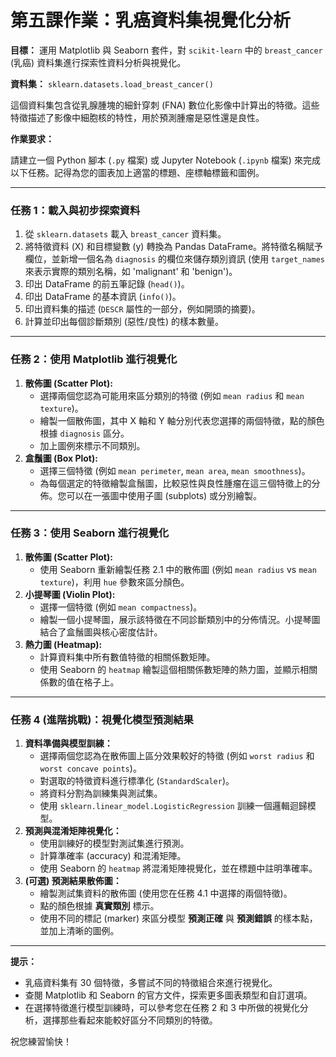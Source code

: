 # 第五課作業：乳癌資料集視覺化分析

**目標：** 運用 Matplotlib 與 Seaborn 套件，對 `scikit-learn` 中的 `breast_cancer` (乳癌) 資料集進行探索性資料分析與視覺化。

**資料集：** `sklearn.datasets.load_breast_cancer()`

這個資料集包含從乳腺腫塊的細針穿刺 (FNA) 數位化影像中計算出的特徵。這些特徵描述了影像中細胞核的特性，用於預測腫瘤是惡性還是良性。

**作業要求：**

請建立一個 Python 腳本 (`.py` 檔案) 或 Jupyter Notebook (`.ipynb` 檔案) 來完成以下任務。記得為您的圖表加上適當的標題、座標軸標籤和圖例。

---

### 任務 1：載入與初步探索資料

1.  從 `sklearn.datasets` 載入 `breast_cancer` 資料集。
2.  將特徵資料 (X) 和目標變數 (y) 轉換為 Pandas DataFrame。將特徵名稱賦予欄位，並新增一個名為 `diagnosis` 的欄位來儲存類別資訊 (使用 `target_names` 來表示實際的類別名稱，如 'malignant' 和 'benign')。
3.  印出 DataFrame 的前五筆記錄 (`head()`)。
4.  印出 DataFrame 的基本資訊 (`info()`)。
5.  印出資料集的描述 (`DESCR` 屬性的一部分，例如開頭的摘要)。
6.  計算並印出每個診斷類別 (惡性/良性) 的樣本數量。

---

### 任務 2：使用 Matplotlib 進行視覺化

1.  **散佈圖 (Scatter Plot):**
    *   選擇兩個您認為可能用來區分類別的特徵 (例如 `mean radius` 和 `mean texture`)。
    *   繪製一個散佈圖，其中 X 軸和 Y 軸分別代表您選擇的兩個特徵，點的顏色根據 `diagnosis` 區分。
    *   加上圖例來標示不同類別。
2.  **盒鬚圖 (Box Plot):**
    *   選擇三個特徵 (例如 `mean perimeter`, `mean area`, `mean smoothness`)。
    *   為每個選定的特徵繪製盒鬚圖，比較惡性與良性腫瘤在這三個特徵上的分佈。您可以在一張圖中使用子圖 (subplots) 或分別繪製。

---

### 任務 3：使用 Seaborn 進行視覺化

1.  **散佈圖 (Scatter Plot):**
    *   使用 Seaborn 重新繪製任務 2.1 中的散佈圖 (例如 `mean radius` vs `mean texture`)，利用 `hue` 參數來區分顏色。
2.  **小提琴圖 (Violin Plot):**
    *   選擇一個特徵 (例如 `mean compactness`)。
    *   繪製一個小提琴圖，展示該特徵在不同診斷類別中的分佈情況。小提琴圖結合了盒鬚圖與核心密度估計。
3.  **熱力圖 (Heatmap):**
    *   計算資料集中所有數值特徵的相關係數矩陣。
    *   使用 Seaborn 的 `heatmap` 繪製這個相關係數矩陣的熱力圖，並顯示相關係數的值在格子上。

---

### 任務 4 (進階挑戰)：視覺化模型預測結果

1.  **資料準備與模型訓練：**
    *   選擇兩個您認為在散佈圖上區分效果較好的特徵 (例如 `worst radius` 和 `worst concave points`)。
    *   對選取的特徵資料進行標準化 (`StandardScaler`)。
    *   將資料分割為訓練集與測試集。
    *   使用 `sklearn.linear_model.LogisticRegression` 訓練一個邏輯迴歸模型。
2.  **預測與混淆矩陣視覺化：**
    *   使用訓練好的模型對測試集進行預測。
    *   計算準確率 (accuracy) 和混淆矩陣。
    *   使用 Seaborn 的 `heatmap` 將混淆矩陣視覺化，並在標題中註明準確率。
3.  **(可選) 預測結果散佈圖：**
    *   繪製測試集資料的散佈圖 (使用您在任務 4.1 中選擇的兩個特徵)。
    *   點的顏色根據 **真實類別** 標示。
    *   使用不同的標記 (marker) 來區分模型 **預測正確** 與 **預測錯誤** 的樣本點，並加上清晰的圖例。

---

**提示：**

*   乳癌資料集有 30 個特徵，多嘗試不同的特徵組合來進行視覺化。
*   查閱 Matplotlib 和 Seaborn 的官方文件，探索更多圖表類型和自訂選項。
*   在選擇特徵進行模型訓練時，可以參考您在任務 2 和 3 中所做的視覺化分析，選擇那些看起來能較好區分不同類別的特徵。

祝您練習愉快！ 